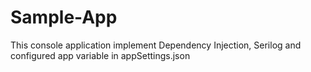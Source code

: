 # Sample-App
This console application implement Dependency Injection, Serilog and configured app variable in appSettings.json
